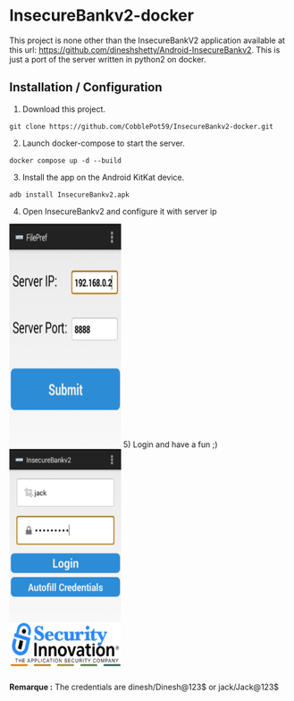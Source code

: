 # InsecureBankv2-docker

This project is none other than the InsecureBankV2 application available at this url: https://github.com/dineshshetty/Android-InsecureBankv2. This is just a port of the server written in python2 on docker.

## Installation / Configuration
1) Download this project.
```
git clone https://github.com/CobblePot59/InsecureBankv2-docker.git
```
2) Launch docker-compose to start the server.
```
docker compose up -d --build
```
3) Install the app on the Android KitKat device.
```
adb install InsecureBankv2.apk
```
4) Open InsecureBankv2 and configure it with server ip
<img src="https://raw.githubusercontent.com/CobblePot59/InsecureBankv2-docker/main/pictures/server.png" width="200" height="400">
5) Login and have a fun ;)
<img src="https://raw.githubusercontent.com/CobblePot59/InsecureBankv2-docker/main/pictures/login.png" width="200" height="400">

__Remarque :__ The credentials are dinesh/Dinesh@123$ or jack/Jack@123$
